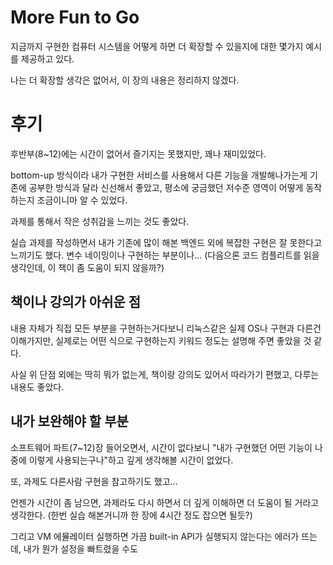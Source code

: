 # More Fun to Go

지금까지 구현한 컴퓨터 시스템을 어떻게 하면 더 확장할 수 있을지에 대한 몇가지 예시를 제공하고 있다.

나는 더 확장할 생각은 없어서, 이 장의 내용은 정리하지 않겠다.

# 후기

후반부(8~12)에는 시간이 없어서 즐기지는 못했지만, 꽤나 재미있었다.

bottom-up 방식이라 내가 구현한 서비스를 사용해서 다른 기능을 개발해나가는게 기존에 공부한 방식과 달라 신선해서 좋았고, 평소에 궁금했던 저수준 영역이 어떻게 동작하는지 조금이니마 알 수 있었다.

과제를 통해서 작은 성취감을 느끼는 것도 좋았다.

실습 과제를 작성하면서 내가 기존에 많이 해본 백엔드 외에 복잡한 구현은 잘 못한다고 느끼기도 했다. 변수 네이밍이나 구현하는 부분이나... (다음으론 코드 컴플리트를 읽을 생각인데, 이 책이 좀 도움이 되지 않을까?) 

## 책이나 강의가 아쉬운 점

내용 자체가 직접 모든 부분을 구현하는거다보니 리눅스같은 실제 OS나 구현과 다른건 이해가지만, 실제로는 어떤 식으로 구현하는지 키워드 정도는 설명해 주면 좋았을 것 같다.

사실 위 단점 외에는 딱히 뭐가 없는게, 책이랑 강의도 있어서 따라가기 편했고, 다루는 내용도 좋았다.


## 내가 보완해야 할 부분

소프트웨어 파트(7~12)장 들어오면서, 시간이 없다보니 "내가 구현했던 어떤 기능이 나중에 이렇게 사용되는구나"하고 깊게 생각해볼 시간이 없었다.

또, 과제도 다른사람 구현을 참고하기도 했고...

언젠가 시간이 좀 남으면, 과제라도 다시 하면서 더 깊게 이해하면 더 도움이 될 거라고 생각한다. (한번 실습 해본거니까 한 장에 4시간 정도 잡으면 될듯?)

그리고 VM 에뮬레이터 실행하면 가끔 built-in API가 실행되지 않는다는 에러가 뜨는데, 내가 뭔가 설정을 빠트렸을 수도
